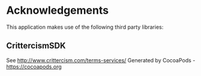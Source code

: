 # Acknowledgements
This application makes use of the following third party libraries:

## CrittercismSDK

See http://www.crittercism.com/terms-services/
Generated by CocoaPods - https://cocoapods.org
